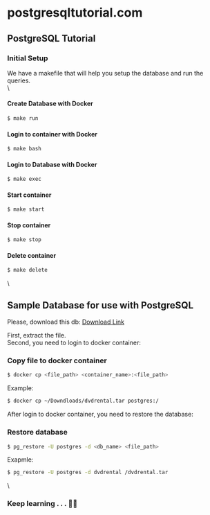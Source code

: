 # postgresqltutorial.com

## PostgreSQL Tutorial

### Initial Setup

We have a makefile that will help you setup the database and run the queries.\
\


#### Create Database with Docker

```bash
$ make run 
```

#### Login to container with Docker

```bash
$ make bash
```

#### Login to Database with Docker

```bash
$ make exec
```

#### Start container

```bash
$ make start
```

#### Stop container

```bash
$ make stop
```

#### Delete container

```bash
$ make delete
```

\


## Sample Database for use with PostgreSQL

Please, download this db: [Download Link](https://www.postgresqltutorial.com/wp-content/uploads/2019/05/dvdrental.zip)

First, extract the file.\
Second, you need to login to docker container:

### Copy file to docker container

```bash
$ docker cp <file_path> <container_name>:<file_path>
```

Example:

```bash
$ docker cp ~/Downdloads/dvdrental.tar postgres:/
```

After login to docker container, you need to restore the database:

### Restore database

```bash
$ pg_restore -U postgres -d <db_name> <file_path>
```

Exapmle:

```bash
$ pg_restore -U postgres -d dvdrental /dvdrental.tar
```

\


### Keep learning . . . 👨‍💻
